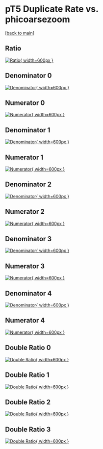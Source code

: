 # pT5 Duplicate Rate vs. phicoarsezoom

[[back to main](./)]



## Ratio

[![Ratio](../mtv/var/pT5_duplrate_phicoarsezoom.png){ width=600px }](../mtv/var/pT5_duplrate_phicoarsezoom.pdf)

## Denominator 0

[![Denominator](../mtv/den/pT5_duplrate_phicoarsezoom_den0.png){ width=600px }](../mtv/den/pT5_duplrate_phicoarsezoom_den0.pdf)

## Numerator 0

[![Numerator](../mtv/num/pT5_duplrate_phicoarsezoom_num0.png){ width=600px }](../mtv/num/pT5_duplrate_phicoarsezoom_num0.pdf)

## Denominator 1

[![Denominator](../mtv/den/pT5_duplrate_phicoarsezoom_den1.png){ width=600px }](../mtv/den/pT5_duplrate_phicoarsezoom_den1.pdf)

## Numerator 1

[![Numerator](../mtv/num/pT5_duplrate_phicoarsezoom_num1.png){ width=600px }](../mtv/num/pT5_duplrate_phicoarsezoom_num1.pdf)

## Denominator 2

[![Denominator](../mtv/den/pT5_duplrate_phicoarsezoom_den2.png){ width=600px }](../mtv/den/pT5_duplrate_phicoarsezoom_den2.pdf)

## Numerator 2

[![Numerator](../mtv/num/pT5_duplrate_phicoarsezoom_num2.png){ width=600px }](../mtv/num/pT5_duplrate_phicoarsezoom_num2.pdf)

## Denominator 3

[![Denominator](../mtv/den/pT5_duplrate_phicoarsezoom_den3.png){ width=600px }](../mtv/den/pT5_duplrate_phicoarsezoom_den3.pdf)

## Numerator 3

[![Numerator](../mtv/num/pT5_duplrate_phicoarsezoom_num3.png){ width=600px }](../mtv/num/pT5_duplrate_phicoarsezoom_num3.pdf)

## Denominator 4

[![Denominator](../mtv/den/pT5_duplrate_phicoarsezoom_den4.png){ width=600px }](../mtv/den/pT5_duplrate_phicoarsezoom_den4.pdf)

## Numerator 4

[![Numerator](../mtv/num/pT5_duplrate_phicoarsezoom_num4.png){ width=600px }](../mtv/num/pT5_duplrate_phicoarsezoom_num4.pdf)

## Double Ratio 0

[![Double Ratio](../mtv/ratio/pT5_duplrate_phicoarsezoom_ratio0.png){ width=600px }](../mtv/ratio/pT5_duplrate_phicoarsezoom_ratio0.pdf)

## Double Ratio 1

[![Double Ratio](../mtv/ratio/pT5_duplrate_phicoarsezoom_ratio1.png){ width=600px }](../mtv/ratio/pT5_duplrate_phicoarsezoom_ratio1.pdf)

## Double Ratio 2

[![Double Ratio](../mtv/ratio/pT5_duplrate_phicoarsezoom_ratio2.png){ width=600px }](../mtv/ratio/pT5_duplrate_phicoarsezoom_ratio2.pdf)

## Double Ratio 3

[![Double Ratio](../mtv/ratio/pT5_duplrate_phicoarsezoom_ratio3.png){ width=600px }](../mtv/ratio/pT5_duplrate_phicoarsezoom_ratio3.pdf)

